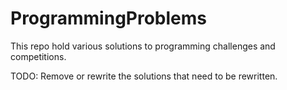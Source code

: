 # ProgrammingProblems

This repo hold various solutions to programming challenges and competitions. 


TODO: Remove or rewrite the solutions that need to be rewritten. 
